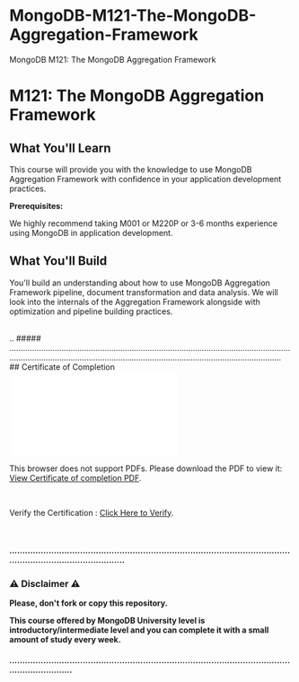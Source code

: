 # MongoDB-M121-The-MongoDB-Aggregation-Framework
MongoDB M121: The MongoDB Aggregation Framework
<br/>
# M121: The MongoDB Aggregation Framework

## What You'll Learn

This course will provide you with the knowledge to use MongoDB Aggregation Framework with confidence in your application development practices.

**Prerequisites:**

We highly recommend taking M001 or M220P or 3-6 months experience using MongoDB in application development.

## What You'll Build

You'll build an understanding about how to use MongoDB Aggregation Framework pipeline, document transformation and data analysis. We will look into the internals of the Aggregation Framework alongside with optimization and pipeline building practices.

<br/>
..
##### ....................................................................................................................................................................................................................................................
## Certificate of Completion
<br/>
<object data="m121-mongodb-Aggregation-framework.pdf" type="application/pdf" width="700px" height="700px">
    <embed src="m121-mongodb-Aggregation-framework.pdf">
        <p>This browser does not support PDFs. Please download the PDF to view it: <a href="m121-mongodb-Aggregation-framework.pdf">View Certificate of completion PDF</a>.</p>
    <br/>
        <p>Verify the Certification : <a href="https://university.mongodb.com/course_completion/8c56b017-45b1-4fea-a526-af262f59e20b/printable"> Click Here to Verify</a>.</p>
    </embed>
</object>
<br/>

##### .......................................................................................................................................................

### ⚠️ Disclaimer ⚠️

**Please, don't fork or copy this repository.**

**This course offered by MongoDB University level is introductory/intermediate level and you can complete it with a small amount of study every week.**

##### ...................................................................................................................................
